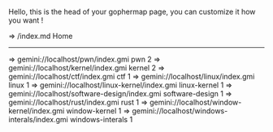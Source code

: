 Hello, this is the head of your gophermap page, you can
customize it how you want !

=> /index.md Home

------------------------------------------------------------------
=> gemini://localhost/pwn/index.gmi pwn 2
=> gemini://localhost/kernel/index.gmi kernel 2
=> gemini://localhost/ctf/index.gmi ctf 1
=> gemini://localhost/linux/index.gmi linux 1
=> gemini://localhost/linux-kernel/index.gmi linux-kernel 1
=> gemini://localhost/software-design/index.gmi software-design 1
=> gemini://localhost/rust/index.gmi rust 1
=> gemini://localhost/window-kernel/index.gmi window-kernel 1
=> gemini://localhost/windows-interals/index.gmi windows-interals 1
